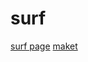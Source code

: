 # surf

[surf page](https://ilya111kudryashov.github.io/surf/)
[maket](https://drive.google.com/file/d/1IEHsvNxxRurtHJc1Ct51wYtS2HbX3K1-/view)
